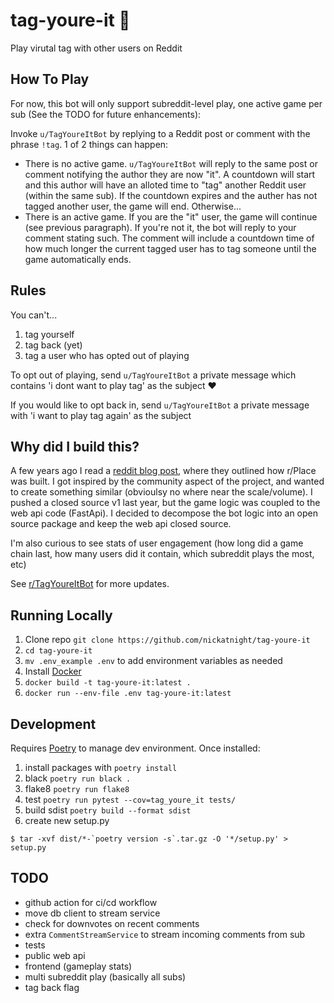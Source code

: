 # tag-youre-it :runner:
Play virutal tag with other users on Reddit

## How To Play
For now, this bot will only support subreddit-level play, one active game per sub (See the TODO for future enhancements):

Invoke `u/TagYoureItBot` by replying to a Reddit post or comment with the phrase `!tag`. 1 of 2 things can happen:
- There is no active game. `u/TagYoureItBot` will reply to the same post or comment notifying the author they are now "it". A countdown will start and this author will have an alloted time to "tag" another Reddit user (within the same sub). If the countdown expires and the auther has not tagged another user, the game will end. Otherwise...
- There is an active game. If you are the "it" user, the game will continue (see previous paragraph). If you're not it, the bot will reply to your comment stating such. The comment will include a countdown time of how much longer the current tagged user has to tag someone until the game automatically ends. 


## Rules
You can't...
1. tag yourself
2. tag back (yet)
3. tag a user who has opted out of playing

To opt out of playing, send `u/TagYoureItBot` a private message which contains 'i dont want to play tag' as the subject :heart:

If you would like to opt back in, send `u/TagYoureItBot` a private message with 'i want to play tag again' as the subject

## Why did I build this?
A few years ago I read a [reddit blog post](https://www.redditinc.com/blog/how-we-built-rplace/), where they outlined how r/Place was built. I got inspired by the community aspect of the project, and wanted to create something similar (obvioulsy no where near the scale/volume). I pushed a closed source v1 last year, but the game logic was coupled to the web api code (FastApi). I decided to decompose the bot logic into an open source package and keep the web api closed source.

I'm also curious to see stats of user engagement (how long did a game chain last, how many users did it contain, which subreddit plays the most, etc)

See [r/TagYoureItBot](https://www.reddit.com/r/TagYoureItBot) for more updates.

## Running Locally
1. Clone repo `git clone https://github.com/nickatnight/tag-youre-it`
2. `cd tag-youre-it`
3. `mv .env_example .env` to add environment variables as needed
4. Install [Docker](https://www.docker.com/products/docker-desktop)
5. `docker build -t tag-youre-it:latest .`
6. `docker run --env-file .env tag-youre-it:latest`

## Development
Requires [Poetry](https://python-poetry.org/docs/#osx--linux--bashonwindows-install-instructions) to manage dev environment.  Once installed:
1. install packages with `poetry install`
2. black `poetry run black .`
3. flake8 `poetry run flake8`
4. test `poetry run pytest --cov=tag_youre_it tests/`
5. build sdist `poetry build --format sdist`
6. create new setup.py
```shell
$ tar -xvf dist/*-`poetry version -s`.tar.gz -O '*/setup.py' > setup.py
```

## TODO
- github action for ci/cd workflow
- move db client to stream service
- check for downvotes on recent comments
- extra `CommentStreamService` to stream incoming comments from sub
- tests
- public web api
- frontend (gameplay stats)
- multi subreddit play (basically all subs)
- tag back flag
